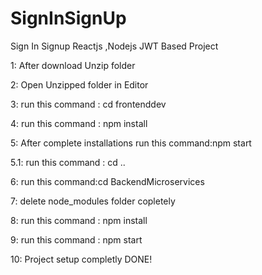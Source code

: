 # SignInSignUp
Sign In Signup Reactjs ,Nodejs JWT Based Project 

1:  After download Unzip folder

2:  Open Unzipped folder in Editor

3:  run this command : cd frontenddev

4:  run this command : npm install

5:  After complete installations run this command:npm start

5.1: run this command : cd ..

6:  run this command:cd BackendMicroservices

7:  delete node_modules folder copletely

8:  run this command : npm install

9:  run this command : npm start

10: Project setup completly DONE!
